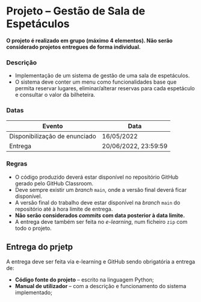 # Projeto – Gestão de Sala de Espetáculos

**O projeto é realizado em grupo (máximo 4 elementos). Não serão considerado projetos entregues de forma individual.**


### Descrição

- Implementação de um sistema de gestão de uma sala de espetáculos.
- O sistema deve conter um menu como funcionalidades base  que permita reservar lugares, eliminar/alterar reservas para cada espetáculo e consultar o valor da bilheteira.

### Datas
| Evento                        | Data                 |
| ----------------------------- | -------------------- |
| Disponibilização de enunciado | 16/05/2022           |
| Entrega                       | 20/06/2022, 23:59:59 |

### Regras
- O código produzido deverá estar disponível no repositório GitHub gerado pelo GitHub Classroom.
- Deve sempre existir um *branch* `main`, onde a versão final deverá ficar disponível.
- A versão final do trabalho deve estar disponível na *branch* `main` do repositório até à hora limite de entrega. 
- **Não serão considerados *commits* com data posterior à data limite.**
- A entrega deve também ser feita no *e-learning*, num ficheiro `zip` com todo o projeto.

##  Entrega do prjetp
A entrega deve ser feita via e-learning e GitHub sendo obrigatória a entrega de:
- **Código fonte do projeto** – escrito na linguagem Python;
- **Manual de utilizador** – com a descrição e funcionamento do sistema implementado;
